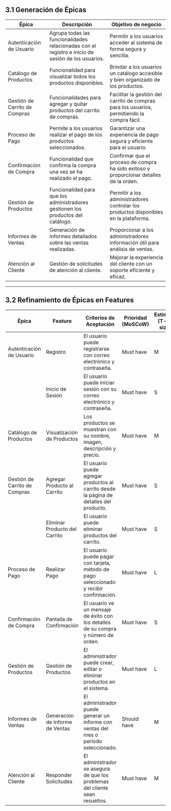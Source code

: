 ## 3.1 Generación de Épicas

| Épica                    | Descripción                                                                 | Objetivo de negocio                                                                 |
|-------------------------|------------------------------------------------------------------------------|--------------------------------------------------------------------------------------|
| Autenticación de Usuario| Agrupa todas las funcionalidades relacionadas con el registro e inicio de sesión de los usuarios. | Permitir a los usuarios acceder al sistema de forma segura y sencilla.             |
| Catálogo de Productos   | Funcionalidad para visualizar todos los productos disponibles.              | Brindar a los usuarios un catálogo accesible y bien organizado de los productos.    |
| Gestión de Carrito de Compras | Funcionalidades para agregar y quitar productos del carrito de compras.     | Facilitar la gestión del carrito de compras para los usuarios, permitiendo la compra fácil. |
| Proceso de Pago         | Permite a los usuarios realizar el pago de los productos seleccionados.     | Garantizar una experiencia de pago segura y eficiente para el usuario.             |
| Confirmación de Compra  | Funcionalidad que confirma la compra una vez se ha realizado el pago.       | Confirmar que el proceso de compra ha sido exitoso y proporcionar detalles de la orden. |
| Gestión de Productos    | Funcionalidad para que los administradores gestionen los productos del catálogo. | Permitir a los administradores controlar los productos disponibles en la plataforma. |
| Informes de Ventas      | Generación de informes detallados sobre las ventas realizadas.              | Proporcionar a los administradores información útil para análisis de ventas.        |
| Atención al Cliente     | Gestión de solicitudes de atención al cliente.                              | Mejorar la experiencia del cliente con un soporte eficiente y eficaz.              |

---

## 3.2 Refinamiento de Épicas en Features

| Épica                    | Feature                         | Criterios de Aceptación                                                   | Prioridad (MoSCoW) | Estimación (T-shirt sizing) |
|-------------------------|----------------------------------|---------------------------------------------------------------------------|--------------------|-----------------------------|
| Autenticación de Usuario| Registro                        | El usuario puede registrarse con correo electrónico y contraseña.         | Must have          | M                           |
|                         | Inicio de Sesión                | El usuario puede iniciar sesión con su correo electrónico y contraseña.   | Must have          | S                           |
| Catálogo de Productos   | Visualización de Productos      | Los productos se muestran con su nombre, imagen, descripción y precio.    | Must have          | M                           |
| Gestión de Carrito de Compras | Agregar Producto al Carrito     | El usuario puede agregar productos al carrito desde la página de detalles del producto. | Must have          | S                           |
|                         | Eliminar Producto del Carrito   | El usuario puede eliminar productos del carrito.                          | Must have          | S                           |
| Proceso de Pago         | Realizar Pago                   | El usuario puede pagar con tarjeta, método de pago seleccionado y recibir confirmación. | Must have          | L                           |
| Confirmación de Compra  | Pantalla de Confirmación        | El usuario ve un mensaje de éxito con los detalles de su compra y número de orden. | Must have          | S                           |
| Gestión de Productos    | Gestión de Productos            | El administrador puede crear, editar o eliminar productos en el sistema.  | Must have          | L                           |
| Informes de Ventas      | Generación de Informe de Ventas | El administrador puede generar un informe con ventas del mes o período seleccionado. | Should have        | M                           |
| Atención al Cliente     | Responder Solicitudes           | El administrador se asegura de que los problemas del cliente sean resueltos. | Must have          | M                           |
